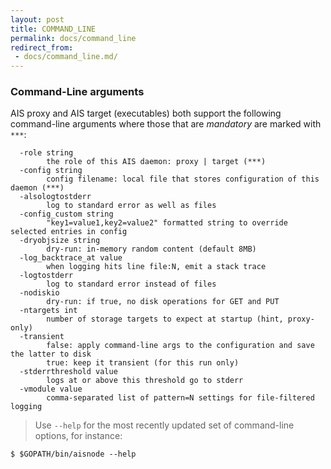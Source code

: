 ```yaml
---
layout: post
title: COMMAND_LINE
permalink: docs/command_line
redirect_from:
 - docs/command_line.md/
---
```


### Command-Line arguments

AIS proxy and AIS target (executables) both support the following command-line arguments where those that are *mandatory* are marked with `***`:

```
  -role string
        the role of this AIS daemon: proxy | target (***)
  -config string
        config filename: local file that stores configuration of this daemon (***)
  -alsologtostderr
        log to standard error as well as files
  -config_custom string
        "key1=value1,key2=value2" formatted string to override selected entries in config
  -dryobjsize string
        dry-run: in-memory random content (default 8MB)
  -log_backtrace_at value
        when logging hits line file:N, emit a stack trace
  -logtostderr
        log to standard error instead of files
  -nodiskio
        dry-run: if true, no disk operations for GET and PUT
  -ntargets int
        number of storage targets to expect at startup (hint, proxy-only)
  -transient
        false: apply command-line args to the configuration and save the latter to disk
        true: keep it transient (for this run only)
  -stderrthreshold value
        logs at or above this threshold go to stderr
  -vmodule value
        comma-separated list of pattern=N settings for file-filtered logging
```

> Use `--help` for the most recently updated set of command-line options, for instance:

```console
$ $GOPATH/bin/aisnode --help
```
